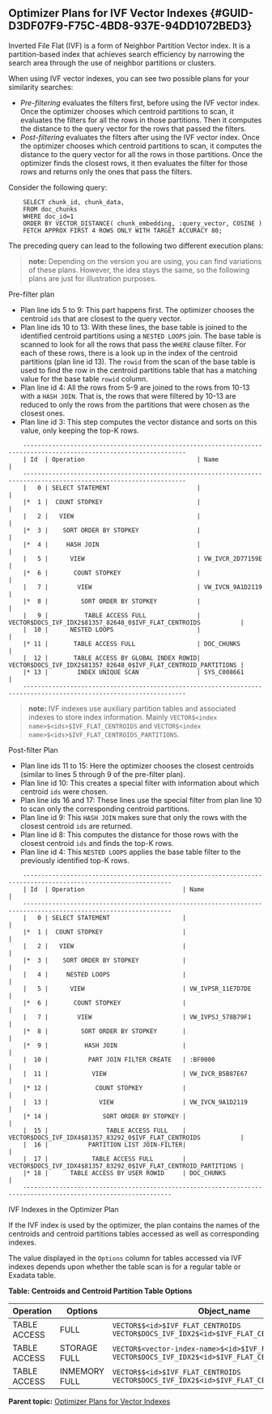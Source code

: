 ## Optimizer Plans for IVF Vector Indexes {#GUID-D3DF07F9-F75C-4BD8-937E-94DD1072BED3}

Inverted File Flat (IVF) is a form of Neighbor Partition Vector index. It is a partition-based index that achieves search efficiency by narrowing the search area through the use of neighbor partitions or clusters.

When using IVF vector indexes, you can see two possible plans for your similarity searches:

  * *Pre-filtering* evaluates the filters first, before using the IVF vector index. Once the optimizer chooses which centroid partitions to scan, it evaluates the filters for all the rows in those partitions. Then it computes the distance to the query vector for the rows that passed the filters. 
  * *Post-filtering* evaluates the filters after using the IVF vector index. Once the optimizer chooses which centroid partitions to scan, it computes the distance to the query vector for all the rows in those partitions. Once the optimizer finds the closest rows, it then evaluates the filter for those rows and returns only the ones that pass the filters. 



Consider the following query:
```
    SELECT chunk_id, chunk_data,
    FROM doc_chunks
    WHERE doc_id=1
    ORDER BY VECTOR_DISTANCE( chunk_embedding, :query_vector, COSINE )
    FETCH APPROX FIRST 4 ROWS ONLY WITH TARGET ACCURACY 80;
```
    

The preceding query can lead to the following two different execution plans:

> **note:** Depending on the version you are using, you can find variations of these plans. However, the idea stays the same, so the following plans are just for illustration purposes. 

Pre-filter plan

  * Plan line ids 5 to 9: This part happens first. The optimizer chooses the centroid `ids` that are closest to the query vector. 
  * Plan line ids 10 to 13: With these lines, the base table is joined to the identified centroid partitions using a `NESTED LOOPS` join. The base table is scanned to look for all the rows that pass the `WHERE` clause filter. For each of these rows, there is a look up in the index of the centroid partitions (plan line id 13). The `rowid` from the scan of the base table is used to find the row in the centroid partitions table that has a matching value for the base table `rowid` column. 
  * Plan line id 4: All the rows from 5-9 are joined to the rows from 10-13 with a `HASH JOIN`. That is, the rows that were filtered by 10-13 are reduced to only the rows from the partitions that were chosen as the closest ones. 
  * Plan line id 3: This step computes the vector distance and sorts on this value, only keeping the top-K rows.
```
    -------------------------------------------------------------------------------------------------------------------
    | Id  | Operation                               | Name                                                            |
    -------------------------------------------------------------------------------------------------------------------
    |   0 | SELECT STATEMENT                        |                                                                 |
    |*  1 |  COUNT STOPKEY                          |                                                                 |
    |   2 |   VIEW                                  |                                                                 |
    |*  3 |    SORT ORDER BY STOPKEY                |                                                                 |
    |*  4 |     HASH JOIN                           |                                                                 |
    |   5 |      VIEW                               | VW_IVCR_2D77159E                                                |
    |*  6 |       COUNT STOPKEY                     |                                                                 |
    |   7 |        VIEW                             | VW_IVCN_9A1D2119                                                |
    |*  8 |         SORT ORDER BY STOPKEY           |                                                                 |
    |   9 |          TABLE ACCESS FULL              | VECTOR$DOCS_IVF_IDX2$81357_82648_0$IVF_FLAT_CENTROIDS           |
    |  10 |      NESTED LOOPS                       |                                                                 |
    |* 11 |       TABLE ACCESS FULL                 | DOC_CHUNKS                                                      |
    |  12 |       TABLE ACCESS BY GLOBAL INDEX ROWID| VECTOR$DOCS_IVF_IDX2$81357_82648_0$IVF_FLAT_CENTROID_PARTITIONS |
    |* 13 |        INDEX UNIQUE SCAN                | SYS_C008661                                                     |
    -------------------------------------------------------------------------------------------------------------------
```
    

> **note:** IVF indexes use auxiliary partition tables and associated indexes to store index information. Mainly `VECTOR$<index name>$<ids>$IVF_FLAT_CENTROIDS` and `VECTOR$<index name>$<ids>$IVF_FLAT_CENTROIDS_PARTITIONS`. 

Post-filter Plan

  * Plan line ids 11 to 15: Here the optimizer chooses the closest centroids (similar to lines 5 through 9 of the pre-filter plan).
  * Plan line id 10: This creates a special filter with information about which centroid `ids` were chosen. 
  * Plan line ids 16 and 17: These lines use the special filter from plan line 10 to scan only the corresponding centroid partitions.
  * Plan line id 9: This `HASH JOIN` makes sure that only the rows with the closest centroid `ids` are returned. 
  * Plan line id 8: This computes the distance for those rows with the closest centroid `ids` and finds the top-K rows. 
  * Plan line id 4: This `NESTED LOOPS` applies the base table filter to the previously identified top-K rows. 
```
    ---------------------------------------------------------------------------------------------------------------
    | Id  | Operation                           | Name                                                            |
    ---------------------------------------------------------------------------------------------------------------
    |   0 | SELECT STATEMENT                    |                                                                 |
    |*  1 |  COUNT STOPKEY                      |                                                                 |
    |   2 |   VIEW                              |                                                                 |
    |*  3 |    SORT ORDER BY STOPKEY            |                                                                 |
    |   4 |     NESTED LOOPS                    |                                                                 |
    |   5 |      VIEW                           | VW_IVPSR_11E7D7DE                                               |
    |*  6 |       COUNT STOPKEY                 |                                                                 |
    |   7 |        VIEW                         | VW_IVPSJ_578B79F1                                               |
    |*  8 |         SORT ORDER BY STOPKEY       |                                                                 |
    |*  9 |          HASH JOIN                  |                                                                 |
    |  10 |           PART JOIN FILTER CREATE   | :BF0000                                                         |
    |  11 |            VIEW                     | VW_IVCR_B5B87E67                                                |
    |* 12 |             COUNT STOPKEY           |                                                                 |
    |  13 |              VIEW                   | VW_IVCN_9A1D2119                                                |
    |* 14 |               SORT ORDER BY STOPKEY |                                                                 |
    |  15 |                TABLE ACCESS FULL    | VECTOR$DOCS_IVF_IDX4$81357_83292_0$IVF_FLAT_CENTROIDS           |
    |  16 |           PARTITION LIST JOIN-FILTER|                                                                 |
    |  17 |            TABLE ACCESS FULL        | VECTOR$DOCS_IVF_IDX4$81357_83292_0$IVF_FLAT_CENTROID_PARTITIONS |
    |* 18 |      TABLE ACCESS BY USER ROWID     | DOC_CHUNKS                                                      |
    ---------------------------------------------------------------------------------------------------------------
```
    

IVF Indexes in the Optimizer Plan

If the IVF index is used by the optimizer, the plan contains the names of the centroids and centroid partitions tables accessed as well as corresponding indexes.

The value displayed in the `Options` column for tables accessed via IVF indexes depends upon whether the table scan is for a regular table or Exadata table. 

**Table: Centroids and Centroid Partition Table Options**

Operation | Options | Object_name  
---|---|---  
TABLE ACCESS | FULL |  `VECTOR$$<id>$IVF_FLAT_CENTROIDS`<br>`VECTOR$DOCS_IVF_IDX2$<id>$IVF_FLAT_CENTROID_PARTITIONS`  
TABLE ACCESS | STORAGE FULL |  `VECTOR$<vector-index-name>$<id>$IVF_FLAT_CENTROIDS`<br>`VECTOR$DOCS_IVF_IDX2$<id>$IVF_FLAT_CENTROID_PARTITIONS`  
TABLE ACCESS | INMEMORY FULL |  `VECTOR$$<id>$IVF_FLAT_CENTROIDS`<br>`VECTOR$DOCS_IVF_IDX2$<id>$IVF_FLAT_CENTROID_PARTITIONS`  
  
**Parent topic:** [Optimizer Plans for Vector Indexes](optimizer-plans-vector-indexes.md)
